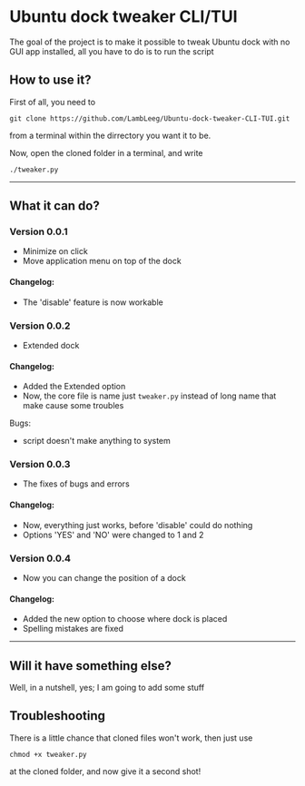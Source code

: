 # Ubuntu dock tweaker CLI/TUI
The goal of the project is to make it possible to tweak Ubuntu dock with no GUI app installed, all you have to do is to run the script

## How to use it?
First of all, you need to 
```
git clone https://github.com/LambLeeg/Ubuntu-dock-tweaker-CLI-TUI.git
```
 from a terminal within the dirrectory you want it to be.

Now, open the cloned folder in a terminal, and write 
```
./tweaker.py 
``` 
___

## What it can do?

### Version 0.0.1
- Minimize on click
- Move application menu on top of the dock

#### Changelog:
- The 'disable' feature is now workable

### Version 0.0.2
- Extended dock

#### Changelog:
- Added the Extended option
- Now, the core file is name just `tweaker.py` instead of long name that make cause some troubles

Bugs:
- script doesn't make anything to system

### Version 0.0.3
- The fixes of bugs and errors

#### Changelog:
- Now, everything just works, before 'disable' could do nothing
- Options 'YES' and 'NO' were changed to 1 and 2

### Version 0.0.4
- Now you can change the position of a dock

#### Changelog:
- Added the new option to choose where dock is placed
- Spelling mistakes are fixed
___

## Will it have something else?
Well, in a nutshell, yes; I am going to add some stuff

## Troubleshooting
There is a little chance that cloned files won't work, then just use 
```
chmod +x tweaker.py
```
 at the cloned folder, and now give it a second shot!

